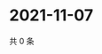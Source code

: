 # 2021-11-07

共 0 条

<!-- BEGIN WEIBO -->
<!-- 最后更新时间 Sun Nov 07 2021 09:54:24 GMT+0800 (China Standard Time) -->

<!-- END WEIBO -->
